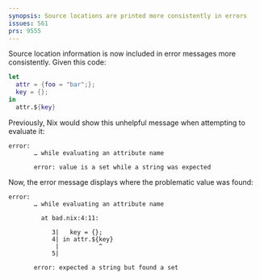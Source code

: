 ```yaml
---
synopsis: Source locations are printed more consistently in errors
issues: 561
prs: 9555
---
```


Source location information is now included in error messages more
consistently. Given this code:

```nix
let
  attr = {foo = "bar";};
  key = {};
in
  attr.${key}
```

Previously, Nix would show this unhelpful message when attempting to evaluate
it:

```
error:
       … while evaluating an attribute name

       error: value is a set while a string was expected
```

Now, the error message displays where the problematic value was found:

```
error:
       … while evaluating an attribute name

         at bad.nix:4:11:

            3|   key = {};
            4| in attr.${key}
             |           ^
            5|

       error: expected a string but found a set
```
